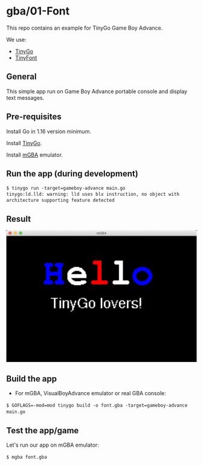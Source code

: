 # gba/01-Font

This repo contains an example for TinyGo Game Boy Advance.

We use:
* [TinyGo](https://tinygo.org/)
* [TinyFont](https://github.com/tinygo-org/tinyfont)

## General

This simple app run on Game Boy Advance portable console and display text messages.

## Pre-requisites

Install Go in 1.16 version minimum.

Install [TinyGo](https://tinygo.org/getting-started/install/).

Install [mGBA](https://tinygo.org/getting-started/install/macos/) emulator.

## Run the app (during development)

```
$ tinygo run -target=gameboy-advance main.go
tinygo:ld.lld: warning: lld uses blx instruction, no object with architecture supporting feature detected
```

## Result

![App](doc/font.png)

## Build the app

* For mGBA, VisualBoyAdvance emulator or real GBA console:

`$ GOFLAGS=-mod=mod tinygo build -o font.gba -target=gameboy-advance main.go`

## Test the app/game

Let's run our app on mGBA emulator:

`$ mgba font.gba`
